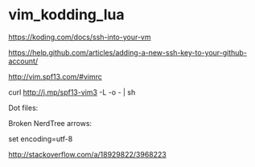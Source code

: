 # vim_kodding_lua

https://koding.com/docs/ssh-into-your-vm

https://help.github.com/articles/adding-a-new-ssh-key-to-your-github-account/


http://vim.spf13.com/#vimrc

curl http://j.mp/spf13-vim3 -L -o - | sh



Dot files: 

Broken NerdTree arrows:

set encoding=utf-8

http://stackoverflow.com/a/18929822/3968223
